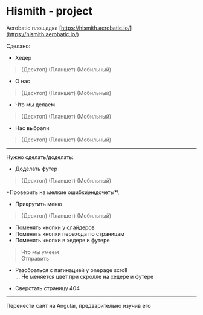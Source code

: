 # Hismith - project
Aerobatic площадка [https://hismith.aerobatic.io/](https://hismith.aerobatic.io/)

Сделано:
* Хедер  
>(Десктоп)  (Планшет)  (Мобильный)  

* О нас  
> (Десктоп)  (Планшет)  (Мобильный) 

* Что мы делаем  
> (Десктоп)  (Планшет)  (Мобильный) 

* Нас выбрали  
> (Десктоп)  (Планшет)  (Мобильный) 

___
Нужно сделать/доделать:  

* Доделать футер

>(Десктоп)  (Планшет)  (Мобильный)  

\*Проверить на мелкие ошибки\недочеты*\

* Прикрутить меню 

>(Десктоп)  (Планшет)  (Мобильный)  

* Поменять кнопки у слайдеров
* Поменять кнопки перехода по страницам
* Поменять кнопки в хедере и футере  

> Что мы умеем  
> Отправить  

* Разобраться с пагинацией у onepage scroll  
...  Не меняется цвет при скролле на хедере и футере  

* Сверстать страницу 404
___

Перенести сайт на Angular, предварительно изучив его
